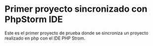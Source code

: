 # Primer proyecto sincronizado con PhpStorm IDE

Este es el primer proyecto de prueba donde se sincroniza un proyecto realizado en php con el IDE PHP Strom.
